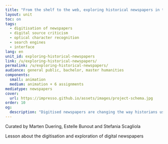```yaml
---
title: "From the shelf to the web, exploring historical newspapers in the digital age."
layout: unit
toc: on
tags:
  - digitisation of newspapers
  - digital source criticism
  - optical character recognition
  - search engines
  - interface
lang: en
unit_id: exploring-historical-newspapers
link: /u/exploring-historical-newspapers/
permalink: /u/exploring-historical-newspapers/
audience: general public, bachelor, master humanities
components:
  small: animation
  medium: animation + 6 assignments
mediatype: newspapers
cover:
  url: https://impresso.github.io/assets/images/project-schema.jpg
order: 10
og:
  description: "Digitised newspapers are changing the way historians use them as historical sources, and ask new skills for applying source criticism."
---
```

Curated by Marten Duering, Estelle Bunout and Stefania Scagliola 

Lesson about the digitisation and exploration of digital newspapers 

<!-- more -->
